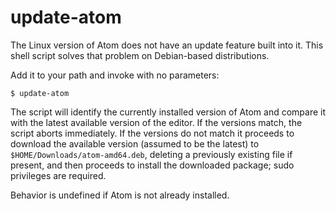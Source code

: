 # update-atom
The Linux version of Atom does not have an update feature built into it. This
shell script solves that problem on Debian-based distributions.

Add it to your path and invoke with no parameters:

`$ update-atom`

The script will identify the currently installed version of Atom and compare it
with the latest available version of the editor. If the versions match, the
script aborts immediately. If the versions do not match it proceeds to download
the available version (assumed to be the latest) to
`$HOME/Downloads/atom-amd64.deb`, deleting a previously existing file if
present, and then proceeds to install the downloaded package; sudo privileges
are required.

Behavior is undefined if Atom is not already installed.
